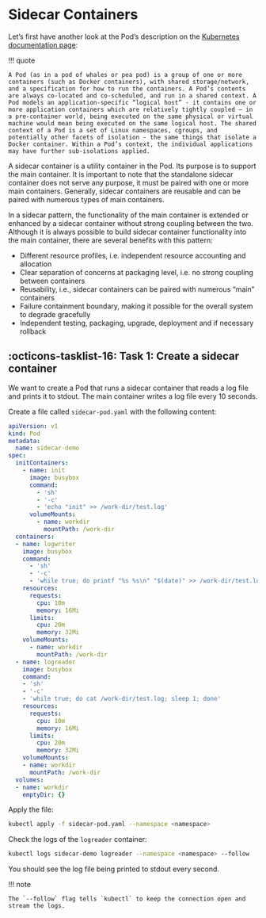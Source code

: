 # Sidecar Containers
Let’s first have another look at the Pod’s description on the [Kubernetes documentation page](https://kubernetes.io/docs/concepts/workloads/pods/pod/):

!!! quote

    A Pod (as in a pod of whales or pea pod) is a group of one or more containers (such as Docker containers), with shared storage/network, and a specification for how to run the containers. A Pod’s contents are always co-located and co-scheduled, and run in a shared context. A Pod models an application-specific “logical host” - it contains one or more application containers which are relatively tightly coupled — in a pre-container world, being executed on the same physical or virtual machine would mean being executed on the same logical host. The shared context of a Pod is a set of Linux namespaces, cgroups, and potentially other facets of isolation - the same things that isolate a Docker container. Within a Pod’s context, the individual applications may have further sub-isolations applied.

A sidecar container is a utility container in the Pod. Its purpose is to support the main container. It is important to note that the standalone sidecar container does not serve any purpose, it must be paired with one or more main containers. Generally, sidecar containers are reusable and can be paired with numerous types of main containers.

In a sidecar pattern, the functionality of the main container is extended or enhanced by a sidecar container without strong coupling between the two. Although it is always possible to build sidecar container functionality into the main container, there are several benefits with this pattern:

- Different resource profiles, i.e. independent resource accounting and allocation
- Clear separation of concerns at packaging level, i.e. no strong coupling between containers
- Reusability, i.e., sidecar containers can be paired with numerous “main” containers
- Failure containment boundary, making it possible for the overall system to degrade gracefully
- Independent testing, packaging, upgrade, deployment and if necessary rollback

## :octicons-tasklist-16: **Task 1**: Create a sidecar container
We want to create a Pod that runs a sidecar container that reads a log file and prints it to stdout. The main container writes a log file every 10 seconds.

Create a file called `sidecar-pod.yaml` with the following content:

```yaml
apiVersion: v1
kind: Pod
metadata:
  name: sidecar-demo
spec:
  initContainers:
    - name: init
      image: busybox
      command:
        - 'sh'
        - '-c'
        - 'echo "init" >> /work-dir/test.log'
      volumeMounts:
        - name: workdir
          mountPath: /work-dir
  containers:
  - name: logwriter
    image: busybox
    command:
      - 'sh'
      - '-c'
      - 'while true; do printf "%s %s\n" "$(date)" >> /work-dir/test.log; sleep 1; done'
    resources:
      requests:
        cpu: 10m
        memory: 16Mi
      limits:
        cpu: 20m
        memory: 32Mi
    volumeMounts:
      - name: workdir
        mountPath: /work-dir
  - name: logreader
    image: busybox
    command:
    - 'sh'
    - '-c'
    - 'while true; do cat /work-dir/test.log; sleep 1; done'
    resources:
      requests:
        cpu: 10m
        memory: 16Mi
      limits:
        cpu: 20m
        memory: 32Mi
    volumeMounts:
    - name: workdir
      mountPath: /work-dir
  volumes:
  - name: workdir
    emptyDir: {}
```

Apply the file:

```bash
kubectl apply -f sidecar-pod.yaml --namespace <namespace>
```

Check the logs of the `logreader` container:

```bash
kubectl logs sidecar-demo logreader --namespace <namespace> --follow
```

You should see the log file being printed to stdout every second.

!!! note

    The `--follow` flag tells `kubectl` to keep the connection open and stream the logs.